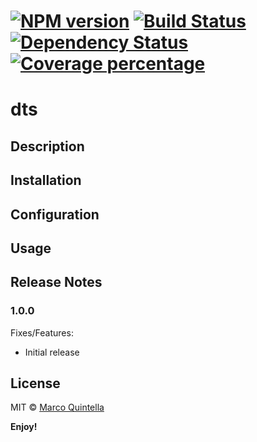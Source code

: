 # [![NPM version][npm-image]][npm-url] [![Build Status][travis-image]][travis-url] [![Dependency Status][daviddm-image]][daviddm-url] [![Coverage percentage][coveralls-image]][coveralls-url]

# dts

## Description

## Installation

## Configuration

## Usage

## Release Notes
### 1.0.0

Fixes/Features:
- Initial release

## License

MIT © [Marco Quintella](https://github.com/marco-quintella/)

**Enjoy!**

[npm-image]: https://badge.fury.io/js/dts.svg
[npm-url]: https://npmjs.org/package/dts
[travis-image]: https://travis-ci.org/marco-quintella/dts.svg?branch=master
[travis-url]: https://travis-ci.org/marco-quintella/dts
[daviddm-image]: https://david-dm.org/marco-quintella/dts.svg?theme=shields.io
[daviddm-url]: https://david-dm.org/marco-quintella/dts
[coveralls-image]: https://coveralls.io/repos/marco-quintella/dts/badge.svg
[coveralls-url]: https://coveralls.io/r/marco-quintella/dts

